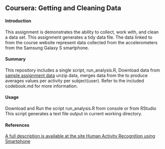 ## Coursera: Getting and Cleaning Data

#### Introduction
This assignment is demonstrates the ability to collect, work with, and clean a data set. 
This assignment generates a tidy data file. 
The data linked to from the course website represent data collected from the accelerometers 
from the Samsung Galaxy S smartphone. 

#### Summary
This repository includes a single script, run_analysis.R, 
Download data from <a href="https://d396qusza40orc.cloudfront.net/getdata%2Fprojectfiles%2FUCI%20HAR%20Dataset.zip">sample assignment data</a>
unzip data, merges data from the to produce averages values per activity per subject(user). 
Refer to the included codebook.md for more information.

#### Usage
Download and Run the script run_analysis.R from console or from RStudio
This script generates a text file output in current working directory.


#### References
[A full description is available at the site Human Activity Recognition using Smartphone ](http://archive.ics.uci.edu/ml/datasets/Human+Activity+Recognition+Using+Smartphones)
